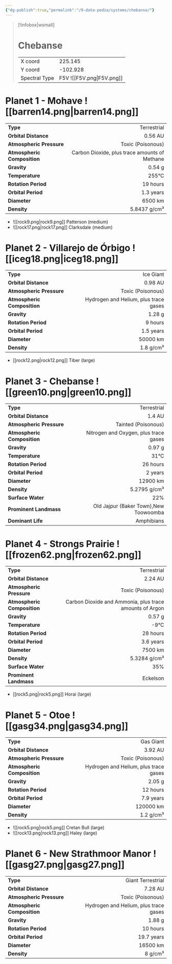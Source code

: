 ```yaml
---
{"dg-publish":true,"permalink":"/9-data-pedia/systems/chebanse/"}
---
```


> [!infobox|wsmall]
> # Chebanse
> | | |
> | - | - |
> | X coord | 225.145 |
> | Y coord| -102.928 |
> | Spectral Type | F5V ![[F5V.png\|F5V.png]] |

# Planet 1 - Mohave ![[barren14.png\|barren14.png]]
|                             |                           |
| --------------------------- | -------------------------:|
| **Type**                    |             Terrestrial |
| **Orbital Distance**        |   0.56 AU |
| **Atmospheric Pressure**    |       Toxic (Poisonous) |
| **Atmospheric Composition** |      Carbon Dioxide, plus trace amounts of Methane |
| **Gravity**                 |        0.54 g |
| **Temperature**             |    255°C |
| **Rotation Period**         |  19 hours |
| **Orbital Period** | 1.3 years |
| **Diameter**                |      6500 km | 
| **Density**                 |    5.8437 g/cm³ |



- ![[rock9.png\|rock9.png]] Patterson (medium)
- ![[rock17.png\|rock17.png]] Clarksdale (medium)


# Planet 2 - Villarejo de Órbigo ![[iceg18.png\|iceg18.png]]
|                             |                           |
| --------------------------- | -------------------------:|
| **Type**                    |             Ice Giant |
| **Orbital Distance**        |   0.98 AU |
| **Atmospheric Pressure**    |       Toxic (Poisonous) |
| **Atmospheric Composition** |      Hydrogen and Helium, plus trace gases |
| **Gravity**                 |        1.28 g |
| **Rotation Period**         |  9 hours |
| **Orbital Period** | 1.5 years |
| **Diameter**                |      50000 km | 
| **Density**                 |    1.8 g/cm³ |



- [[rock12.png\|rock12.png]] Tiber (large)

# Planet 3 - Chebanse ![[green10.png\|green10.png]]
|                             |                           |
| --------------------------- | -------------------------:|
| **Type**                    |             Terrestrial |
| **Orbital Distance**        |   1.4 AU |
| **Atmospheric Pressure**    |       Tainted (Poisonous) |
| **Atmospheric Composition** |      Nitrogen and Oxygen, plus trace gases |
| **Gravity**                 |        0.97 g |
| **Temperature**             |    31°C |
| **Rotation Period**         |  26 hours |
| **Orbital Period** | 2 years |
| **Diameter**                |      12900 km | 
| **Density**                 |    5.2795 g/cm³ |
| **Surface Water**           |           22% | 
| **Prominent Landmass**      |         Old Jajpur (Baker Town),New Toowoomba | 
| **Dominant Life**           |         Amphibians |





# Planet 4 - Strongs Prairie ![[frozen62.png\|frozen62.png]]
|                             |                           |
| --------------------------- | -------------------------:|
| **Type**                    |             Terrestrial |
| **Orbital Distance**        |   2.24 AU |
| **Atmospheric Pressure**    |       Toxic (Poisonous) |
| **Atmospheric Composition** |      Carbon Dioxide and Ammonia, plus trace amounts of Argon |
| **Gravity**                 |        0.57 g |
| **Temperature**             |    -9°C |
| **Rotation Period**         |  28 hours |
| **Orbital Period** | 3.6 years |
| **Diameter**                |      7500 km | 
| **Density**                 |    5.3284 g/cm³ |
| **Surface Water**           |           35% | 
| **Prominent Landmass**      |         Eckelson | 



- [[rock5.png\|rock5.png]] Horai (large)

# Planet 5 - Otoe ![[gasg34.png\|gasg34.png]]
|                             |                           |
| --------------------------- | -------------------------:|
| **Type**                    |             Gas Giant |
| **Orbital Distance**        |   3.92 AU |
| **Atmospheric Pressure**    |       Toxic (Poisonous) |
| **Atmospheric Composition** |      Hydrogen and Helium, plus trace gases |
| **Gravity**                 |        2.05 g |
| **Rotation Period**         |  12 hours |
| **Orbital Period** | 7.9 years |
| **Diameter**                |      120000 km | 
| **Density**                 |    1.2 g/cm³ |



- ![[rock5.png\|rock5.png]] Cretan Bull (large)
- ![[rock13.png\|rock13.png]] Haley (large)


# Planet 6 - New Strathmoor Manor ![[gasg27.png\|gasg27.png]]
|                             |                           |
| --------------------------- | -------------------------:|
| **Type**                    |             Giant Terrestrial |
| **Orbital Distance**        |   7.28 AU |
| **Atmospheric Pressure**    |       Toxic (Poisonous) |
| **Atmospheric Composition** |      Hydrogen and Helium, plus trace gases |
| **Gravity**                 |        1.88 g |
| **Rotation Period**         |  10 hours |
| **Orbital Period** | 19.7 years |
| **Diameter**                |      16500 km | 
| **Density**                 |    8 g/cm³ |





